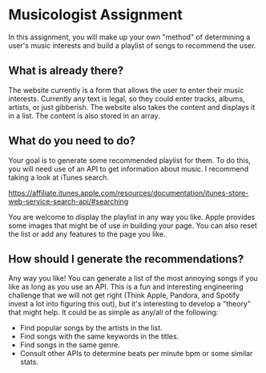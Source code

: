 # Musicologist Assignment

In this assignment, you will make up your own "method" of determining a user's music interests and build a playlist of songs to recommend the user.

## What is already there?

The website currently is a form that allows the user to enter their music interests. Currently any text is legal, so they could enter tracks, albums, artists, or just gibberish. The website also takes the content and displays it in a list. The content is also stored in an array.

## What do you need to do?

Your goal is to generate some recommended playlist for them. To do this, you will need use of an API to get information about music. I recommend taking a look at iTunes search.

https://affiliate.itunes.apple.com/resources/documentation/itunes-store-web-service-search-api/#searching

You are welcome to display the playlist in any way you like. Apple provides some images that might be of use in building your page. You can also reset the list or add any features to the page you like.

## How should I generate the recommendations?

Any way you like! You can generate a list of the most annoying songs if you like as long as you use an API. This is a fun and interesting engineering challenge that we will not get right (Think Apple, Pandora, and Spotify invest a lot into figuring this out), but it's interesting to develop a "theory" that might help. It could be as simple as any/all of the following:

* Find popular songs by the artists in the list.
* Find songs with the same keywords in the titles.
* Find songs in the same genre.
* Consult other APIs to determine beats per minute bpm or some similar stats.
